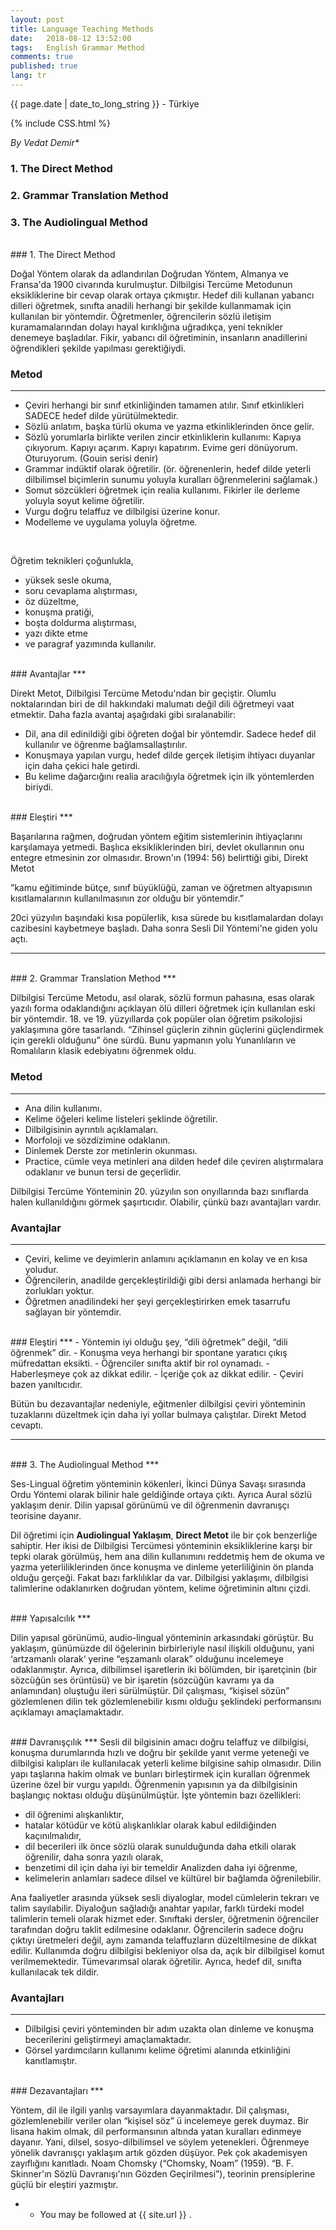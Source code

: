 ```yaml
---
layout: post
title: Language Teaching Methods
date:   2018-08-12 13:52:00
tags:   English Grammar Method
comments: true
published: true
lang: tr
---
```



<p class="meta">{{ page.date | date_to_long_string }} - Türkiye</p>

{% include CSS.html %}

_By Vedat Demir*_

### 1. The Direct Method
### 2. Grammar Translation Method
### 3. The Audiolingual Method
<br>
### 1. The Direct Method

<i class="fas fa-paragraph fa-2x"></i>  Doğal Yöntem olarak da adlandırılan Doğrudan Yöntem, Almanya ve Fransa'da 1900 civarında kurulmuştur. Dilbilgisi Tercüme Metodunun eksikliklerine bir cevap olarak ortaya çıkmıştır. Hedef dili kullanan yabancı dilleri öğretmek, sınıfta anadili herhangi bir şekilde kullanmamak için kullanılan bir yöntemdir. Öğretmenler, öğrencilerin sözlü iletişim kuramamalarından dolayı hayal kırıklığına uğradıkça, yeni teknikler denemeye başladılar. Fikir, yabancı dil öğretiminin, insanların anadillerini öğrendikleri şekilde yapılması gerektiğiydi.
<br>
### Metod
***

- Çeviri herhangi bir sınıf etkinliğinden tamamen atılır. Sınıf etkinlikleri SADECE hedef dilde yürütülmektedir. 
- Sözlü anlatım, başka türlü okuma ve yazma etkinliklerinden önce gelir. 
- Sözlü yorumlarla birlikte verilen zincir etkinliklerin kullanımı: Kapıya çıkıyorum. Kapıyı açarım. Kapıyı kapatırım. Evime geri dönüyorum. Oturuyorum. (Gouin serisi denir) 
- Grammar indüktif olarak öğretilir. (ör. öğrenenlerin, hedef dilde yeterli dilbilimsel biçimlerin sunumu yoluyla kuralları öğrenmelerini sağlamak.) 
- Somut sözcükleri öğretmek için realia kullanımı. Fikirler ile derleme yoluyla soyut kelime öğretilir. 
- Vurgu doğru telaffuz ve dilbilgisi üzerine konur. 
- Modelleme ve uygulama yoluyla öğretme.
<br>

Öğretim teknikleri çoğunlukla,

- yüksek sesle okuma, 
- soru cevaplama alıştırması, 
- öz düzeltme, 
- konuşma pratiği, 
- boşta doldurma alıştırması, 
- yazı dikte etme
- ve paragraf yazımında kullanılır.

<br>
### Avantajlar
***

Direkt Metot, Dilbilgisi Tercüme Metodu'ndan bir geçiştir. Olumlu noktalarından biri de dil hakkındaki malumatı değil dili öğretmeyi vaat etmektir. Daha fazla avantaj aşağıdaki gibi sıralanabilir: 

- Dil, ana dil edinildiği gibi öğreten doğal bir yöntemdir. Sadece hedef dil kullanılır ve öğrenme bağlamsallaştırılır. 
- Konuşmaya yapılan vurgu, hedef dilde gerçek iletişim ihtiyacı duyanlar için daha çekici hale getirdi. 
- Bu kelime dağarcığını realia aracılığıyla öğretmek için ilk yöntemlerden biriydi.

<br>
### Eleştiri
***

Başarılarına rağmen, doğrudan yöntem eğitim sistemlerinin ihtiyaçlarını karşılamaya yetmedi. Başlıca eksikliklerinden biri, devlet okullarının onu entegre etmesinin zor olmasıdır. Brown'ın (1994: 56) belirttiği gibi, Direkt Metot 

”kamu eğitiminde bütçe, sınıf büyüklüğü, zaman ve öğretmen altyapısının kısıtlamalarının kullanılmasının zor olduğu bir yöntemdir.”

 20ci yüzyılın başındaki kısa popülerlik, kısa sürede bu kısıtlamalardan dolayı cazibesini kaybetmeye başladı. Daha sonra Sesli Dil Yöntemi'ne giden yolu açtı.
<br>
<hr>
<br>
### 2. Grammar Translation Method
***

<i class="fas fa-paragraph fa-2x"></i> Dilbilgisi Tercüme Metodu, asıl olarak, sözlü formun pahasına, esas olarak yazılı forma odaklandığını açıklayan ölü dilleri öğretmek için kullanılan eski bir yöntemdir. 18. ve 19. yüzyıllarda çok popüler olan öğretim psikolojisi yaklaşımına göre tasarlandı. “Zihinsel güçlerin zihnin güçlerini güçlendirmek için gerekli olduğunu” öne sürdü. Bunu yapmanın yolu Yunanlıların ve Romalıların klasik edebiyatını öğrenmek oldu.
<br>
### Metod
***

- Ana dilin kullanımı. 
- Kelime öğeleri kelime listeleri şeklinde öğretilir. 
- Dilbilgisinin ayrıntılı açıklamaları. 
- Morfoloji ve sözdizimine odaklanın. 
- Dinlemek Derste zor metinlerin okunması. 
- Practice, cümle veya metinleri ana dilden hedef dile çeviren alıştırmalara odaklanır ve bunun tersi de geçerlidir. 

Dilbilgisi Tercüme Yönteminin 20. yüzyılın son onyıllarında bazı sınıflarda halen kullanıldığını görmek şaşırtıcıdır. Olabilir, çünkü bazı avantajları vardır.
<br>
### Avantajlar
***
- Çeviri, kelime ve deyimlerin anlamını açıklamanın en kolay ve en kısa yoludur. 
- Öğrencilerin, anadilde gerçekleştirildiği gibi dersi anlamada herhangi bir zorlukları yoktur. 
- Öğretmen anadilindeki her şeyi gerçekleştirirken emek tasarrufu sağlayan bir yöntemdir.

<br>
### Eleştiri
***
- Yöntemin iyi olduğu şey, “dili öğretmek” değil, “dili öğrenmek” dir. 
- Konuşma veya herhangi bir spontane yaratıcı çıkış müfredattan eksikti. 
- Öğrenciler sınıfta aktif bir rol oynamadı. 
- Haberleşmeye çok az dikkat edilir. 
- İçeriğe çok az dikkat edilir. 
- Çeviri bazen yanıltıcıdır. 

Bütün bu dezavantajlar nedeniyle, eğitmenler dilbilgisi çeviri yönteminin tuzaklarını düzeltmek için daha iyi yollar bulmaya çalıştılar. Direkt Metod cevaptı.
<hr>
<br>
### 3. The Audiolingual Method
***

Ses-Lingual öğretim yönteminin kökenleri, İkinci Dünya Savaşı sırasında Ordu Yöntemi olarak bilinir hale geldiğinde ortaya çıktı. Ayrıca Aural sözlü yaklaşım denir. Dilin yapısal görünümü ve dil öğrenmenin davranışçı teorisine dayanır. 

Dil öğretimi için **Audiolingual Yaklaşım**, **Direct Metot** ile bir çok benzerliğe sahiptir. Her ikisi de Dilbilgisi Tercümesi yönteminin eksikliklerine karşı bir tepki olarak görülmüş, hem ana dilin kullanımını reddetmiş hem de okuma ve yazma yeterliliklerinden önce konuşma ve dinleme yeterliliğinin ön planda olduğu gerçeği. Fakat bazı farklılıklar da var. Dilbilgisi yaklaşımı, dilbilgisi talimlerine odaklanırken doğrudan yöntem, kelime öğretiminin altını çizdi.

<br>
### Yapısalcılık
***

 Dilin yapısal görünümü, audio-lingual yönteminin arkasındaki görüştür. Bu yaklaşım, günümüzde dil öğelerinin birbirleriyle nasıl ilişkili olduğunu, yani ‘artzamanlı olarak‘ yerine “eşzamanlı olarak” olduğunu incelemeye odaklanmıştır. Ayrıca, dilbilimsel işaretlerin iki bölümden, bir işaretçinin (bir sözcüğün ses örüntüsü) ve bir işaretin (sözcüğün kavramı ya da anlamından) oluştuğu ileri sürülmüştür. Dil çalışması, “kişisel sözün” gözlemlenen dilin tek gözlemlenebilir kısmı olduğu şeklindeki performansını açıklamayı amaçlamaktadır. 

<br>
### Davranışçılık
***
Sesli dil bilgisinin amacı doğru telaffuz ve dilbilgisi, konuşma durumlarında hızlı ve doğru bir şekilde yanıt verme yeteneği ve dilbilgisi kalıpları ile kullanılacak yeterli kelime bilgisine sahip olmasıdır. Dilin yapı taşlarına hakim olmak ve bunları birleştirmek için kuralları öğrenmek üzerine özel bir vurgu yapıldı. Öğrenmenin yapısının ya da dilbilgisinin başlangıç ​​noktası olduğu düşünülmüştür. İşte yöntemin bazı özellikleri:

 - dil öğrenimi alışkanlıktır, 
- hatalar kötüdür ve kötü alışkanlıklar olarak kabul edildiğinden kaçınılmalıdır, 
- dil becerileri ilk önce sözlü olarak sunulduğunda daha etkili olarak öğrenilir, daha sonra yazılı olarak, 
- benzetimi dil için daha iyi bir temeldir Analizden daha iyi öğrenme, 
- kelimelerin anlamları sadece dilsel ve kültürel bir bağlamda öğrenilebilir.

Ana faaliyetler arasında yüksek sesli diyaloglar, model cümlelerin tekrarı ve talim sayılabilir. Diyaloğun sağladığı anahtar yapılar, farklı türdeki model talimlerin temeli olarak hizmet eder. Sınıftaki dersler, öğretmenin öğrenciler tarafından doğru taklit edilmesine odaklanır. Öğrencilerin sadece doğru çıktıyı üretmeleri değil, aynı zamanda telaffuzların düzeltilmesine de dikkat edilir. Kullanımda doğru dilbilgisi bekleniyor olsa da, açık bir dilbilgisel komut verilmemektedir. Tümevarımsal olarak öğretilir. Ayrıca, hedef dil, sınıfta kullanılacak tek dildir.
<br>
### Avantajları
***
- Dilbilgisi çeviri yönteminden bir adım uzakta olan dinleme ve konuşma becerilerini geliştirmeyi amaçlamaktadır. 
- Görsel yardımcıların kullanımı kelime öğretimi alanında etkinliğini kanıtlamıştır.

<br>
### Dezavantajları
***

Yöntem, dil ile ilgili yanlış varsayımlara dayanmaktadır. Dil çalışması, gözlemlenebilir veriler olan “kişisel söz” ü incelemeye gerek duymaz. Bir lisana hakim olmak, dil performansının altında yatan kuralları edinmeye dayanır. Yani, dilsel, sosyo-dilbilimsel ve söylem yetenekleri. 
Öğrenmeye yönelik davranışçı yaklaşım artık gözden düşüyor. Pek çok akademisyen zayıflığını kanıtladı. Noam Chomsky (“Chomsky, Noam” (1959). “B. F. Skinner'ın Sözlü Davranışı'nın Gözden Geçirilmesi”), teorinin prensiplerine güçlü bir eleştiri yazmıştır.


* * You may be followed at {{ site.url }} .

